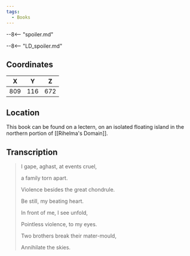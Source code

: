 ```yaml
---
tags:
  - Books
---
```


--8<-- "spoiler.md"

--8<-- "LD_spoiler.md"

## Coordinates
| **X** | **Y** | **Z** |
| :---: | :---: | :---: |
|  809  |  116  |  672  |

## Location
This book can be found on a lectern, on an isolated floating island in the northern portion of [[Rihelma's Domain]].

## Transcription
> I gape, aghast, at events cruel,
>
> a family torn apart.
>
> Violence besides the great chondrule.
>
> Be still, my beating heart.
>
> In front of me, I see unfold,
>
> Pointless violence, to my eyes.
>
> Two brothers break their mater-mould,
>
> Annihilate the skies.

